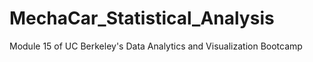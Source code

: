 # MechaCar_Statistical_Analysis
Module 15 of UC Berkeley's Data Analytics and Visualization Bootcamp
